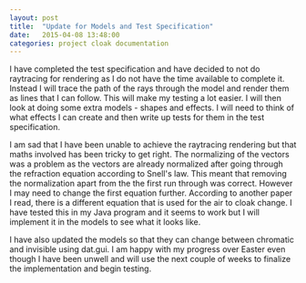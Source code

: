 ```yaml
---
layout: post
title:  "Update for Models and Test Specification"
date:   2015-04-08 13:48:00
categories: project cloak documentation
---
```


I have completed the test specification and have decided to not do raytracing for rendering as I do not have the time
available to complete it. Instead I will trace the path of the rays through the model and render them as lines that I can follow.
This will make my testing a lot easier. I will then look at doing some extra models - shapes and effects. I will need to think of what
effects I can create and then write up tests for them in the test specification.

I am sad that I have been unable to achieve the raytracing rendering but that maths involved has been tricky to get right. The normalizing
of the vectors was a problem as the vectors are already normalized after going through the refraction equation according to Snell's law. This meant that removing the normalization apart from the the first run through was correct. However I may need to change the first equation further. According to another paper I read, there is a different equation that is used for the air to cloak change. I have tested this in my Java program and it seems to work but I will implement it in the models to see what it looks like.

I have also updated the models so that they can change between chromatic and invisible using dat.gui. I am happy with my progress over Easter even though I have been unwell and will use the next couple of weeks to finalize the implementation and begin testing.
